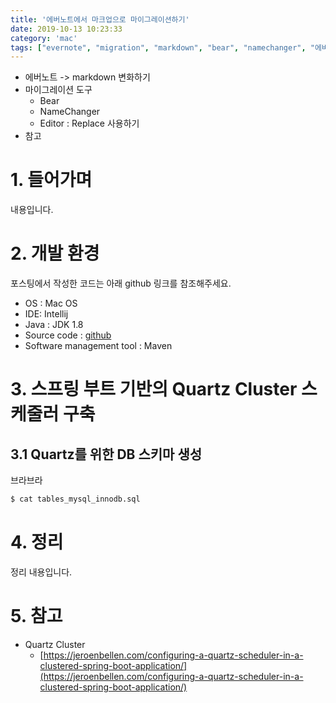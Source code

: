 ```yaml
---
title: '에버노트에서 마크업으로 마이그레이션하기'
date: 2019-10-13 10:23:33
category: 'mac'
tags: ["evernote", "migration", "markdown", "bear", "namechanger", "에버노트", "마이그레이션", "마크다운"]
---
```


- 에버노트 -> markdown 변화하기
- 마이그레이션 도구
  - Bear
  - NameChanger
  - Editor : Replace 사용하기 
- 참고

# 1. 들어가며

내용입니다. 


# 2. 개발 환경

포스팅에서 작성한 코드는 아래 github 링크를 참조해주세요.

* OS : Mac OS
* IDE: Intellij
* Java : JDK 1.8
* Source code : [github](https://github.com/kenshin579/tutorials-java/tree/master/springboot-quartz-cluster)
* Software management tool : Maven

# 3. 스프링 부트 기반의 Quartz Cluster 스케줄러 구축

## 3.1 Quartz를 위한 DB 스키마 생성

브라브라

```bash
$ cat tables_mysql_innodb.sql
```


# 4. 정리

정리 내용입니다.

# 5. 참고

* Quartz Cluster
  * [https://jeroenbellen.com/configuring-a-quartz-scheduler-in-a-clustered-spring-boot-application/](https://jeroenbellen.com/configuring-a-quartz-scheduler-in-a-clustered-spring-boot-application/)
